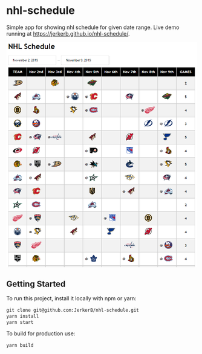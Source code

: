 # nhl-schedule

Simple app for showing nhl schedule for given date range. Live demo running at https://jerkerb.github.io/nhl-schedule/.

![](example.png)

## Getting Started

To run this project, install it locally with npm or yarn:
```
git clone git@github.com:JerkerB/nhl-schedule.git
yarn install
yarn start
```
To build for production use:
```
yarn build
```
